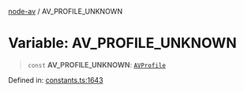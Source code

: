 [node-av](../globals.md) / AV\_PROFILE\_UNKNOWN

# Variable: AV\_PROFILE\_UNKNOWN

> `const` **AV\_PROFILE\_UNKNOWN**: [`AVProfile`](../type-aliases/AVProfile.md)

Defined in: [constants.ts:1643](https://github.com/seydx/av/blob/f8631fc881b394300b1479f511d55cf1c370a87f/src/constants/constants.ts#L1643)
